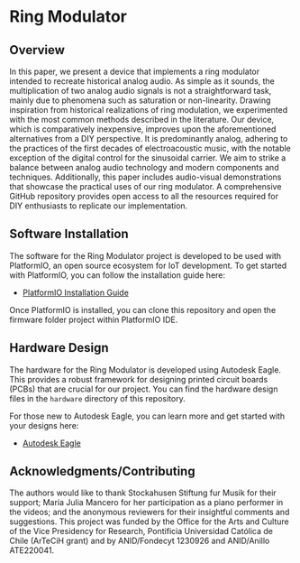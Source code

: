 # Ring Modulator

## Overview

In this paper, we present a device that implements a ring modulator intended to recreate historical analog audio. As simple as it sounds, the multiplication of two analog audio signals is not a straightforward task, mainly due to phenomena such as saturation or non-linearity. Drawing inspiration from historical realizations of ring modulation, we experimented with the most common methods described in the literature. Our device, which is comparatively inexpensive, improves upon the aforementioned alternatives from a DIY perspective. It is predominantly analog, adhering to the practices of the first decades of electroacoustic music, with the notable exception of the digital control for the sinusoidal carrier. We aim to strike a balance between analog audio technology and modern components and techniques. Additionally, this paper includes audio-visual demonstrations that showcase the practical uses of our ring modulator. A comprehensive GitHub repository provides open access to all the resources required for DIY enthusiasts to replicate our implementation.

## Software Installation

The software for the Ring Modulator project is developed to be used with PlatformIO, an open source ecosystem for IoT development. To get started with PlatformIO, you can follow the installation guide here:

- [PlatformIO Installation Guide](https://docs.platformio.org/en/latest/core/installation.html)

Once PlatformIO is installed, you can clone this repository and open the firmware folder project within PlatformIO IDE.

## Hardware Design

The hardware for the Ring Modulator is developed using Autodesk Eagle. This provides a robust framework for designing printed circuit boards (PCBs) that are crucial for our project. You can find the hardware design files in the `hardware` directory of this repository.

For those new to Autodesk Eagle, you can learn more and get started with your designs here:

- [Autodesk Eagle](https://www.autodesk.com/products/eagle/overview)

## Acknowledgments/Contributing

The authors would like to thank Stockahusen Stiftung fur Musik for their support; María Julia Mancero for her participation as a piano performer in the videos; and the anonymous reviewers for their insightful comments and suggestions. This project was funded by the Office for the Arts and Culture of the Vice Presidency for Research, Pontificia Universidad Católica de Chile (ArTeCiH grant) and by ANID/Fondecyt 1230926 and ANID/Anillo ATE220041.

